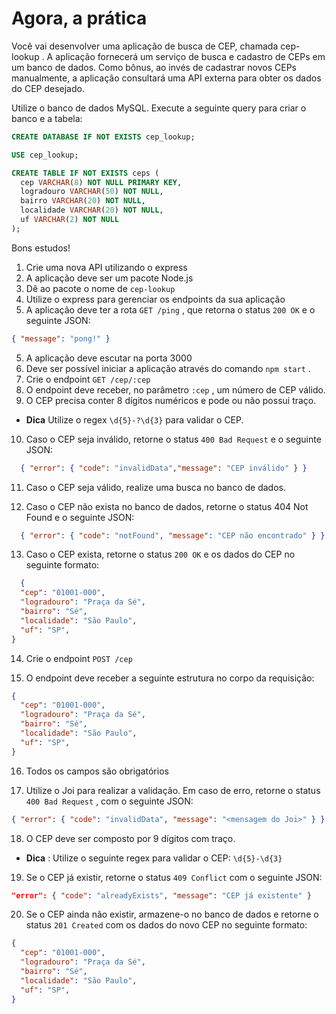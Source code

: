 # Agora, a prática
Você vai desenvolver uma aplicação de busca de CEP, chamada cep-lookup . A aplicação fornecerá um serviço de busca e cadastro de CEPs em um banco de dados. Como bônus, ao invés de cadastrar novos CEPs manualmente, a aplicação consultará uma API externa para obter os dados do CEP desejado.

Utilize o banco de dados MySQL. Execute a seguinte query para criar o banco e a tabela:

```sql
CREATE DATABASE IF NOT EXISTS cep_lookup;

USE cep_lookup;

CREATE TABLE IF NOT EXISTS ceps (
  cep VARCHAR(8) NOT NULL PRIMARY KEY,
  logradouro VARCHAR(50) NOT NULL,
  bairro VARCHAR(20) NOT NULL,
  localidade VARCHAR(20) NOT NULL,
  uf VARCHAR(2) NOT NULL
);
```
Bons estudos!

1. Crie uma nova API utilizando o express
2. A aplicação deve ser um pacote Node.js
3. Dê ao pacote o nome de `cep-lookup`
4. Utilize o express para gerenciar os endpoints da sua aplicação
5. A aplicação deve ter a rota `GET /ping` , que retorna o status `200 OK` e o seguinte JSON:
```json
{ "message": "pong!" }
```

5. A aplicação deve escutar na porta 3000
6. Deve ser possível iniciar a aplicação através do comando `npm start` .
7. Crie o endpoint `GET /cep/:cep`
8. O endpoint deve receber, no parâmetro `:cep` , um número de CEP válido.
9. O CEP precisa conter 8 dígitos numéricos e pode ou não possui traço.
  * **Dica** Utilize o regex `\d{5}-?\d{3}` para validar o CEP.
10. Caso o CEP seja inválido, retorne o status ```400 Bad Request``` e o seguinte JSON:
```json
  { "error": { "code": "invalidData","message": "CEP inválido" } }
```
11. Caso o CEP seja válido, realize uma busca no banco de dados.

12. Caso o CEP não exista no banco de dados, retorne o status 404 Not Found e o seguinte JSON:
```json
  { "error": { "code": "notFound", "message": "CEP não encontrado" } }
```

13. Caso o CEP exista, retorne o status `200 OK` e os dados do CEP no seguinte formato:
```json
  {
  "cep": "01001-000",
  "logradouro": "Praça da Sé",
  "bairro": "Sé",
  "localidade": "São Paulo",
  "uf": "SP",
}
```

14. Crie o endpoint `POST /cep`

15. O endpoint deve receber a seguinte estrutura no corpo da requisição:
```json
{
  "cep": "01001-000",
  "logradouro": "Praça da Sé",
  "bairro": "Sé",
  "localidade": "São Paulo",
  "uf": "SP",
}
```

16. Todos os campos são obrigatórios

17. Utilize o Joi para realizar a validação. Em caso de erro, retorne o status `400 Bad Request` , com o seguinte JSON:
```json
{ "error": { "code": "invalidData", "message": "<mensagem do Joi>" } }
```

18. O CEP deve ser composto por 9 dígitos com traço.
  * **Dica** : Utilize o seguinte regex para validar o CEP: `\d{5}-\d{3}`

19. Se o CEP já existir, retorne o status `409 Conflict` com o seguinte JSON:
```json
"error": { "code": "alreadyExists", "message": "CEP já existente" }
```

20. Se o CEP ainda não existir, armazene-o no banco de dados e retorne o status `201 Created` com os dados do novo CEP no seguinte formato:
```json
{
  "cep": "01001-000",
  "logradouro": "Praça da Sé",
  "bairro": "Sé",
  "localidade": "São Paulo",
  "uf": "SP",
}
```